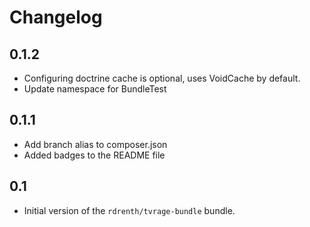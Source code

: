 # Changelog

## 0.1.2
* Configuring doctrine cache is optional, uses VoidCache by default.
* Update namespace for BundleTest
 
## 0.1.1
* Add branch alias to composer.json
* Added badges to the README file
 
## 0.1
* Initial version of the `rdrenth/tvrage-bundle` bundle.